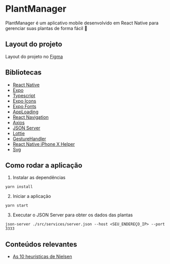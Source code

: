 # PlantManager
PlantManager é um aplicativo mobile desenvolvido em React Native para gerenciar suas plantas de forma fácil 🌱

## Layout do projeto
Layout do projeto no [Figma](https://www.figma.com/file/ay33IWgNuQMA9HG4b3U636/PlantManager?node-id=0%3A1)

## Bibliotecas
- [React Native](https://reactnative.dev/)
- [Expo](https://docs.expo.io/)
- [Typescript](https://www.typescriptlang.org/)
- [Expo Icons](https://docs.expo.io/guides/icons/)
- [Expo Fonts](https://docs.expo.io/guides/using-custom-fonts/)
- [AppLoading](https://docs.expo.io/versions/latest/sdk/app-loading/)
- [React Navigation](https://reactnavigation.org/)
- [Axios](https://github.com/axios/axios)
- [JSON Server](https://github.com/typicode/json-server)
- [Lottie](https://docs.expo.io/versions/latest/sdk/lottie/)
- [GestureHandler](https://docs.expo.io/versions/latest/sdk/gesture-handler/)
- [React Native iPhone X Helper](https://github.com/ptelad/react-native-iphone-x-helper)
- [Svg](https://docs.expo.io/versions/latest/sdk/svg/)

## Como rodar a aplicação
1. Instalar as dependências
```
yarn install
```

2. Iniciar a aplicação
```
yarn start
```

3. Executar o JSON Server para obter os dados das plantas
```
json-server ./src/services/server.json --host <SEU_ENDEREÇO_IP> --port 3333
```

## Conteúdos relevantes
- [As 10 heurísticas de Nielsen](https://brasil.uxdesign.cc/10-heur%C3%ADsticas-de-nielsen-para-o-design-de-interface-58d782821840)
